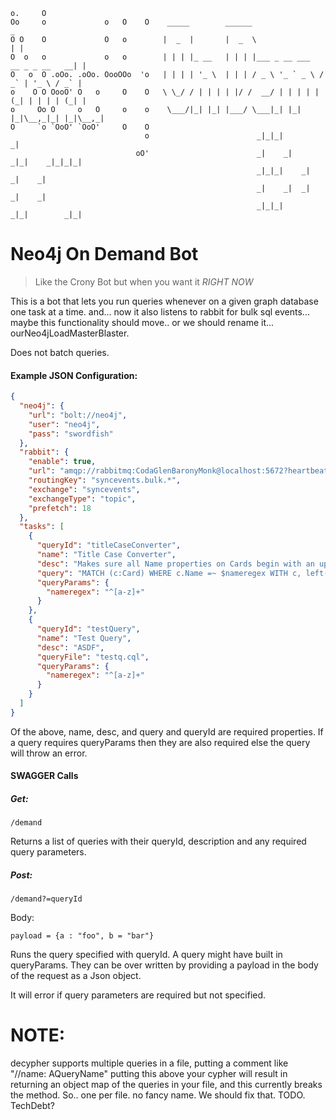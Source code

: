 ```
o.     O                          
Oo     o             o   O    O    _____        ______                               _ 
O O    O             O   o        |  _  |       |  _  \                             | |
O  o   o             o   o        | | | |_ __   | | | |___ _ __ ___   __ _ _ __   __| |
O   o  O .oOo. .oOo. OooOOo  'o   | | | | '_ \  | | | / _ \ '_ ` _ \ / _` | '_ \ / _` |
o    O O OooO' O   o     O    O   \ \_/ / | | | | |/ /  __/ | | | | | (_| | | | | (_| |
o     Oo O     o   O     o    o    \___/|_| |_| |___/ \___|_| |_| |_|\__,_|_| |_|\__,_|
O     `o `OoO' `OoO'     O    O   
                              o                        _|_|_|                _|      
                            oO'                        _|    _|    _|_|    _|_|_|_|  
                                                       _|_|_|    _|    _|    _|       
                                                       _|    _|  _|    _|    _|         
                                                       _|_|_|      _|_|        _|_|              
```
# Neo4j On Demand Bot

> Like the Crony Bot but when you want it *RIGHT NOW*

This is a bot that lets you run queries whenever on a given graph database one task at a time.
and... now it also listens to rabbit for bulk sql events... maybe this functionality should move.. or we should rename it... ourNeo4jLoadMasterBlaster. 

Does not batch queries.

#### Example JSON Configuration:
```json
{
  "neo4j": {
    "url": "bolt://neo4j",
    "user": "neo4j",
    "pass": "swordfish"
  },
  "rabbit": {
    "enable": true,
    "url": "amqp://rabbitmq:CodaGlenBaronyMonk@localhost:5672?heartbeat=3600",
    "routingKey": "syncevents.bulk.*",
    "exchange": "syncevents",
    "exchangeType": "topic",
    "prefetch": 18
  },
  "tasks": [
    {
      "queryId": "titleCaseConverter",
      "name": "Title Case Converter",
      "desc": "Makes sure all Name properties on Cards begin with an uppercase letter.",
      "query": "MATCH (c:Card) WHERE c.Name =~ $nameregex WITH c, left(c.Name, 1) as firstLetter, right(c.Name, length(c.Name)-1) as rest SET c.Name = (toUpper(firstLetter) + rest) RETURN c",
      "queryParams": {
        "nameregex": "^[a-z]+"
      }
    },
    {
      "queryId": "testQuery",
      "name": "Test Query",
      "desc": "ASDF",
      "queryFile": "testq.cql",
      "queryParams": {
        "nameregex": "^[a-z]+"
      }
    }
  ]
}
```

Of the above, name, desc, and query and queryId are required properties. If a query requires queryParams then they are also required else the query will throw an error.

#### SWAGGER Calls

##### Get:
```
/demand
```
Returns a list of queries with their queryId, description and any required query parameters.

##### Post:
```
/demand?=queryId
```
Body:
```
payload = {a : "foo", b = "bar"}
```
Runs the query specified with queryId. A query might have built in queryParams. They can be over written by providing a payload in the body of the request as a Json object.

It will error if query parameters are required but not specified.


# NOTE:
decypher supports multiple queries in a file, putting a comment like "//name: AQueryName"
putting this above your cypher will result in returning an object map of the queries in your file, and this currently breaks the method. So.. one per file. no fancy name. We should fix that. TODO. TechDebt?


